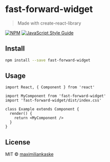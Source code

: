 # fast-forward-widget

> Made with create-react-library

[![NPM](https://img.shields.io/npm/v/fast-forward-widget.svg)](https://www.npmjs.com/package/fast-forward-widget) [![JavaScript Style Guide](https://img.shields.io/badge/code_style-standard-brightgreen.svg)](https://standardjs.com)

## Install

```bash
npm install --save fast-forward-widget
```

## Usage

```tsx
import React, { Component } from 'react'

import MyComponent from 'fast-forward-widget'
import 'fast-forward-widget/dist/index.css'

class Example extends Component {
  render() {
    return <MyComponent />
  }
}
```

## License

MIT © [maximiliankaske](https://github.com/maximiliankaske)
